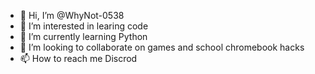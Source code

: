 - 👋 Hi, I’m @WhyNot-0538
- 👀 I’m interested in learing code
- 🌱 I’m currently learning Python
- 💞️ I’m looking to collaborate on games and school chromebook hacks 
- 📫 How to reach me Discrod

<!---
WhyNot-0538/WhyNot-0538 is a ✨ special ✨ repository because its `README.md` (this file) appears on your GitHub profile.
You can click the Preview link to take a look at your changes.
--->

